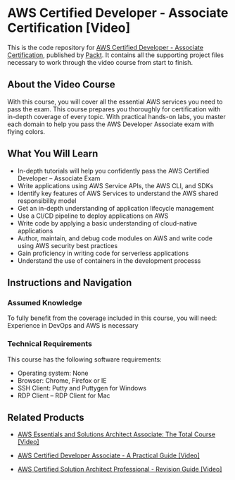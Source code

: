 # AWS Certified Developer - Associate Certification [Video]
This is the code repository for [AWS Certified Developer - Associate Certification](https://www.packtpub.com/virtualization-and-cloud/aws-certified-developer-associate-certification-video), published by [Packt](https://www.packtpub.com/?utm_source=github). It contains all the supporting project files necessary to work through the video course from start to finish.
## About the Video Course
With this course, you will cover all the essential AWS services you need to pass the exam. This course prepares you thoroughly for certification with in-depth coverage of every topic. With practical hands-on labs, you master each domain to help you pass the AWS Developer Associate exam with flying colors.

<H2>What You Will Learn</H2>
<DIV class=book-info-will-learn-text>
<UL>
<LI>In-depth tutorials will help you confidently pass the AWS Certified Developer – Associate Exam
<LI>Write applications using AWS Service APIs, the AWS CLI, and SDKs
<LI>Identify key features of AWS Services to understand the AWS shared responsibility model
<LI>Get an in-depth understanding of application lifecycle management
<LI>Use a CI/CD pipeline to deploy applications on AWS
<LI>Write code by applying a basic understanding of cloud-native applications
<LI>Author, maintain, and debug code modules on AWS and write code using AWS security best practices
<LI>Gain proficiency in writing code for serverless applications
<LI>Understand the use of containers in the development processs </LI></UL></DIV>

## Instructions and Navigation
### Assumed Knowledge
To fully benefit from the coverage included in this course, you will need:<br/>
Experience in DevOps and AWS is necessary
### Technical Requirements
This course has the following software requirements:<br/>
<UL><LI>Operating system: None
<LI>Browser: Chrome, Firefox or IE
<LI>SSH Client: Putty and Puttygen for Windows
<LI>RDP Client – RDP Client for Mac</LI></UL>

## Related Products
* [AWS Essentials and Solutions Architect Associate: The Total Course [Video]](https://www.packtpub.com/cloud-networking/aws-essentials-and-solutions-architect-associate-the-total-course-video)

* [AWS Certified Developer Associate - A Practical Guide [Video]](https://www.packtpub.com/application-development/aws-certified-developer-associate-practical-guide-video)

* [AWS Certified Solution Architect Professional - Revision Guide [Video]](packtpub.com/virtualization-and-cloud/aws-certified-solution-architect-professional-revision-guide-video)

